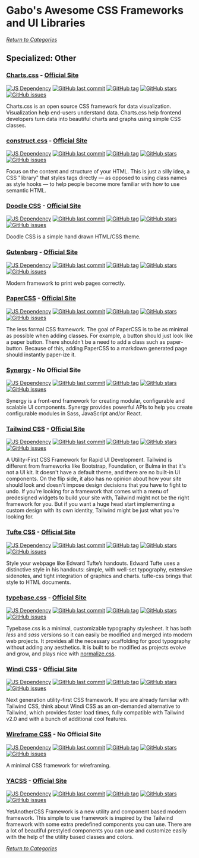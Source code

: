 # Gabo's Awesome CSS Frameworks and UI Libraries

[_Return to Categories_](../README.md)


## Specialized: Other


### [Charts.css](https://github.com/ChartsCSS/charts.css) - [Official Site](https://chartscss.org/)

[![JS Dependency](https://img.shields.io/badge/JS-no-lightgrey.svg?style=flat-square&maxAge=5184000)]()
[![GitHub last commit](https://img.shields.io/github/last-commit/ChartsCSS/charts.css.svg?style=flat-square&maxAge=5184000)]()
[![GitHub tag](https://img.shields.io/github/tag/ChartsCSS/charts.css.svg?style=flat-square&maxAge=5184000)]()
[![GitHub stars](https://img.shields.io/github/stars/ChartsCSS/charts.css.svg?style=flat-square&maxAge=5184000)]()
[![GitHub issues](https://img.shields.io/github/issues/ChartsCSS/charts.css.svg?style=flat-square&maxAge=5184000)]()

Charts.css is an open source CSS framework for data visualization.
Visualization help end-users understand data. Charts.css help frontend 
developers turn data into beautiful charts and graphs using simple CSS 
classes.


### [construct.css](https://github.com/t7/construct.css) - [Official Site](https://t7.github.io/construct.css/)

[![JS Dependency](https://img.shields.io/badge/JS-no-lightgrey.svg?style=flat-square&maxAge=5184000)]()
[![GitHub last commit](https://img.shields.io/github/last-commit/t7/construct.css.svg?style=flat-square&maxAge=5184000)]()
[![GitHub tag](https://img.shields.io/github/tag/t7/construct.css.svg?style=flat-square&maxAge=5184000)]()
[![GitHub stars](https://img.shields.io/github/stars/t7/construct.css.svg?style=flat-square&maxAge=5184000)]()
[![GitHub issues](https://img.shields.io/github/issues/t7/construct.css.svg?style=flat-square&maxAge=5184000)]()

Focus on the content and structure of your HTML. This is just a silly idea, a CSS "library" that styles tags directly — 
as opposed to using class names as style hooks — to help people become more familiar with how to use semantic HTML.


### [Doodle CSS](https://github.com/chr15m/DoodleCSS) - [Official Site](https://chr15m.github.io/DoodleCSS/)

[![JS Dependency](https://img.shields.io/badge/JS-no-lightgrey.svg?style=flat-square&maxAge=5184000)]()
[![GitHub last commit](https://img.shields.io/github/last-commit/chr15m/DoodleCSS.svg?style=flat-square&maxAge=5184000)]()
[![GitHub tag](https://img.shields.io/github/tag/chr15m/DoodleCSS.svg?style=flat-square&maxAge=5184000)]()
[![GitHub stars](https://img.shields.io/github/stars/chr15m/DoodleCSS.svg?style=flat-square&maxAge=5184000)]()
[![GitHub issues](https://img.shields.io/github/issues/chr15m/DoodleCSS.svg?style=flat-square&maxAge=5184000)]()

Doodle CSS is a simple hand drawn HTML/CSS theme.


### [Gutenberg](https://github.com/BafS/Gutenberg) - [Official Site](http://bafs.github.io/Gutenberg/)

[![JS Dependency](https://img.shields.io/badge/JS-no-lightgrey.svg?style=flat-square&maxAge=5184000)]()
[![GitHub last commit](https://img.shields.io/github/last-commit/BafS/Gutenberg.svg?style=flat-square&maxAge=5184000)]()
[![GitHub tag](https://img.shields.io/github/tag/BafS/Gutenberg.svg?style=flat-square&maxAge=5184000)]()
[![GitHub stars](https://img.shields.io/github/stars/BafS/Gutenberg.svg?style=flat-square&maxAge=5184000)]()
[![GitHub issues](https://img.shields.io/github/issues/BafS/Gutenberg.svg?style=flat-square&maxAge=5184000)]()

Modern framework to print web pages correctly.


### [PaperCSS](https://github.com/papercss/papercss) - [Official Site](https://www.getpapercss.com/)

[![JS Dependency](https://img.shields.io/badge/JS-no-lightgrey.svg?style=flat-square&maxAge=5184000)]()
[![GitHub last commit](https://img.shields.io/github/last-commit/papercss/papercss.svg?style=flat-square&maxAge=5184000)]()
[![GitHub tag](https://img.shields.io/github/tag/papercss/papercss.svg?style=flat-square&maxAge=5184000)]()
[![GitHub stars](https://img.shields.io/github/stars/papercss/papercss.svg?style=flat-square&maxAge=5184000)]()
[![GitHub issues](https://img.shields.io/github/issues/papercss/papercss.svg?style=flat-square&maxAge=5184000)]()

The less formal CSS framework. The goal of PaperCSS is to be as minimal 
as possible when adding classes. For example, a button should just look
like a paper button. There shouldn’t be a need to add a class such as
paper-button. Because of this, adding PaperCSS to a markdown generated
page should instantly paper-ize it.


### [Synergy](https://github.com/One-Nexus/Synergy) - No Official Site

[![JS Dependency](https://img.shields.io/badge/JS-yes-blue.svg?style=flat-square&maxAge=5184000)]()
[![GitHub last commit](https://img.shields.io/github/last-commit/One-Nexus/Synergy.svg?style=flat-square&maxAge=5184000)]()
[![GitHub tag](https://img.shields.io/github/tag/One-Nexus/Synergy.svg?style=flat-square&maxAge=5184000)]()
[![GitHub stars](https://img.shields.io/github/stars/One-Nexus/Synergy.svg?style=flat-square&maxAge=5184000)]()
[![GitHub issues](https://img.shields.io/github/issues/One-Nexus/Synergy.svg?style=flat-square&maxAge=5184000)]()

Synergy is a front-end framework for creating modular, configurable and 
scalable UI components. Synergy provides powerful APIs to help you 
create configurable modules in Sass, JavaScript and/or React. 


### [Tailwind CSS](https://github.com/tailwindcss/tailwindcss) - [Official Site](https://tailwindcss.com/)

[![JS Dependency](https://img.shields.io/badge/JS-yes-blue.svg?style=flat-square&maxAge=5184000)]()
[![GitHub last commit](https://img.shields.io/github/last-commit/tailwindcss/tailwindcss.svg?style=flat-square&maxAge=5184000)]()
[![GitHub tag](https://img.shields.io/github/tag/tailwindcss/tailwindcss.svg?style=flat-square&maxAge=5184000)]()
[![GitHub stars](https://img.shields.io/github/stars/tailwindcss/tailwindcss.svg?style=flat-square&maxAge=5184000)]()
[![GitHub issues](https://img.shields.io/github/issues/tailwindcss/tailwindcss.svg?style=flat-square&maxAge=5184000)]()

A Utility-First CSS Framework for Rapid UI Development. Tailwind is 
different from frameworks like Bootstrap, Foundation, or Bulma in that
it's not a UI kit. It doesn't have a default theme, and there are no
built-in UI components. On the flip side, it also has no opinion about
how your site should look and doesn't impose design decisions that you
have to fight to undo. If you're looking for a framework that comes with
a menu of predesigned widgets to build your site with, Tailwind might
not be the right framework for you. But if you want a huge head start
implementing a custom design with its own identity, Tailwind might be
just what you're looking for.


### [Tufte CSS](https://github.com/edwardtufte/tufte-css) - [Official Site](https://edwardtufte.github.io/tufte-css/)

[![JS Dependency](https://img.shields.io/badge/JS-no-lightgrey.svg?style=flat-square&maxAge=5184000)]()
[![GitHub last commit](https://img.shields.io/github/last-commit/edwardtufte/tufte-css.svg?style=flat-square&maxAge=5184000)]()
[![GitHub tag](https://img.shields.io/github/tag/edwardtufte/tufte-css.svg?style=flat-square&maxAge=5184000)]()
[![GitHub stars](https://img.shields.io/github/stars/edwardtufte/tufte-css.svg?style=flat-square&maxAge=5184000)]()
[![GitHub issues](https://img.shields.io/github/issues/edwardtufte/tufte-css.svg?style=flat-square&maxAge=5184000)]()

Style your webpage like Edward Tufte’s handouts. Edward Tufte uses a 
distinctive style in his handouts: simple, with well-set typography,
extensive sidenotes, and tight integration of graphics and charts.
tufte-css brings that style to HTML documents.


### [typebase.css](https://github.com/devinhunt/typebase.css) - [Official Site](http://devinhunt.github.io/typebase.css/)

[![JS Dependency](https://img.shields.io/badge/JS-no-lightgrey.svg?style=flat-square&maxAge=5184000)]()
[![GitHub last commit](https://img.shields.io/github/last-commit/devinhunt/typebase.css.svg?style=flat-square&maxAge=5184000)]()
[![GitHub tag](https://img.shields.io/github/tag/devinhunt/typebase.css.svg?style=flat-square&maxAge=5184000)]()
[![GitHub stars](https://img.shields.io/github/stars/devinhunt/typebase.css.svg?style=flat-square&maxAge=5184000)]()
[![GitHub issues](https://img.shields.io/github/issues/devinhunt/typebase.css.svg?style=flat-square&maxAge=5184000)]()

Typebase.css is a minimal, customizable typography stylesheet. It has
both _less_ and _sass_ versions so it can easily be modified and merged into
modern web projects. It provides all the necessary scaffolding for good
typography without adding any aesthetics. It is built to be modified as
projects evolve and grow, and plays nice with
[normalize.css](BaseResetNormalize/README.md#normalize.css).


### [Windi CSS](https://github.com/windicss/windicss) - [Official Site](https://windicss.org/)

[![JS Dependency](https://img.shields.io/badge/JS-no-lightgrey.svg?style=flat-square&maxAge=5184000)]()
[![GitHub last commit](https://img.shields.io/github/last-commit/windicss/windicss.svg?style=flat-square&maxAge=5184000)]()
[![GitHub tag](https://img.shields.io/github/tag/windicss/windicss.svg?style=flat-square&maxAge=5184000)]()
[![GitHub stars](https://img.shields.io/github/stars/windicss/windicss.svg?style=flat-square&maxAge=5184000)]()
[![GitHub issues](https://img.shields.io/github/issues/windicss/windicss.svg?style=flat-square&maxAge=5184000)]()

Next generation utility-first CSS framework. If you are already familiar 
with Tailwind CSS, think about Windi CSS as an on-demanded alternative 
to Tailwind, which provides faster load times, fully compatible with 
Tailwind v2.0 and with a bunch of additional cool features.


### [Wireframe CSS](https://github.com/agauniyal/wireframe) - No Official Site

[![JS Dependency](https://img.shields.io/badge/JS-no-lightgrey.svg?style=flat-square&maxAge=5184000)]()
[![GitHub last commit](https://img.shields.io/github/last-commit/agauniyal/wireframe.svg?style=flat-square&maxAge=5184000)]()
[![GitHub tag](https://img.shields.io/github/tag/agauniyal/wireframe.svg?style=flat-square&maxAge=5184000)]()
[![GitHub stars](https://img.shields.io/github/stars/agauniyal/wireframe.svg?style=flat-square&maxAge=5184000)]()
[![GitHub issues](https://img.shields.io/github/issues/agauniyal/wireframe.svg?style=flat-square&maxAge=5184000)]()

A minimal CSS framework for wireframing.


### [YACSS](https://github.com/FlorianWoelki/YACSS) - [Official Site](https://florianwoelki.github.io/YACSS/)

[![JS Dependency](https://img.shields.io/badge/JS-yes-blue.svg?style=flat-square&maxAge=5184000)]()
[![GitHub last commit](https://img.shields.io/github/last-commit/FlorianWoelki/YACSS.svg?style=flat-square&maxAge=5184000)]()
[![GitHub tag](https://img.shields.io/github/tag/FlorianWoelki/YACSS.svg?style=flat-square&maxAge=5184000)]()
[![GitHub stars](https://img.shields.io/github/stars/FlorianWoelki/YACSS.svg?style=flat-square&maxAge=5184000)]()
[![GitHub issues](https://img.shields.io/github/issues/FlorianWoelki/YACSS.svg?style=flat-square&maxAge=5184000)]()

YetAnotherCSS Framework is a new utility and component based modern framework. This simple to use framework is inspired 
by the Tailwind framework with some extra predefined components you can use. There are a lot of beautiful prestyled 
components you can use and customize easily with the help of the utility based classes and colors.



[_Return to Categories_](../README.md)
